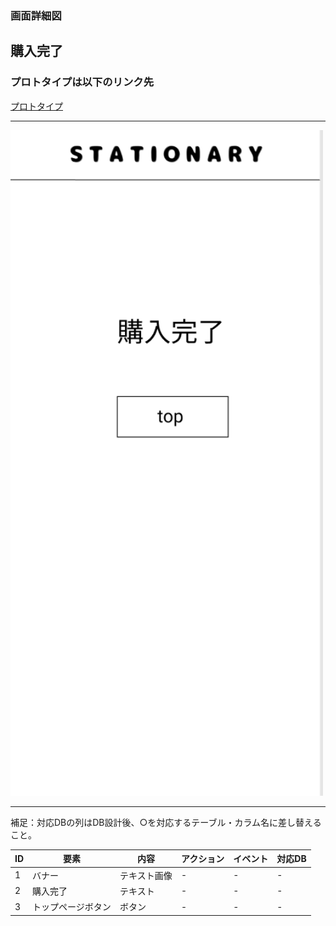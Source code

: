 ### 画面詳細図
## 購入完了
### プロトタイプは以下のリンク先
[プロトタイプ](https://www.figma.com/file/YN8g4ahM3raStzCZMDXhNA/stationary?node-id=1%3A10)
*****
<img src="../img/2021-09-15 (48).png" width="500">

*****
補足：対応DBの列はDB設計後、○を対応するテーブル・カラム名に差し替えること。

| ID | 要素 | 内容 | アクション | イベント | 対応DB |
|----|------|-----|------------|---------|-------|
|1   |バナー　　　　　　|テキスト画像|-      |-        |-      |
|2   |購入完了　　　　　|テキスト　　|-    |-        |-      |
|3   |トップページボタン|ボタン　　　|-    |-        |-      |

